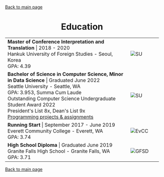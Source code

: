 [Back to main page](./../README.md)

<h1 align="center">Education</h1>
<table>
  <tr>
    <td width="80%">
      <b>Master of Conference Interpretation and Translation</b> | 2018 - 2020 <br />
      Hankuk University of Foreign Studies - Seoul, Korea<br />
      GPA: 4.39
    </td>
    <td><image alt="SU" src="../assets/images/hufs_logo.jpg" /></td>
  </tr>
  <tr>
    <td>
      <b>Bachelor of Science in Computer Science, Minor in Data Science</b> | Graduated June 2022<br />
      Seattle University - Seattle, WA<br />
      GPA: 3.953, Summa Cum Laude<br />
      Outstanding Computer Science Undergraduate Student Award 2022<br />
      President's List 8x, Dean's List 9x<br />
      <a href="https://github.com/thoresonjd/Programming-at-SeattleU">Programming projects & assignments</a>
    </td>
    <td><image alt="SU" src="../assets/images/su-logo.jpg" /></td>
  </tr>
  <tr>
    <td>
      <b>Running Start</b> | September 2017 - June 2019<br />
      Everett Community College - Everett, WA<br />
      GPA: 3.74
    </td>
    <td><image alt="EvCC" src="../assets/images/evcc-logo.jpg" /></td>
  </tr>
  <tr>
    <td>
      <b>High School Diploma</b> | Graduated June 2019<br />
      Granite Falls High School - Granite Falls, WA<br />
      GPA: 3.71
    </td>
    <td><image alt="GFSD" src="../assets/images/gfsd-logo.jpg" /></td>
  </tr>
</table>

[Back to main page](./../README.md)
